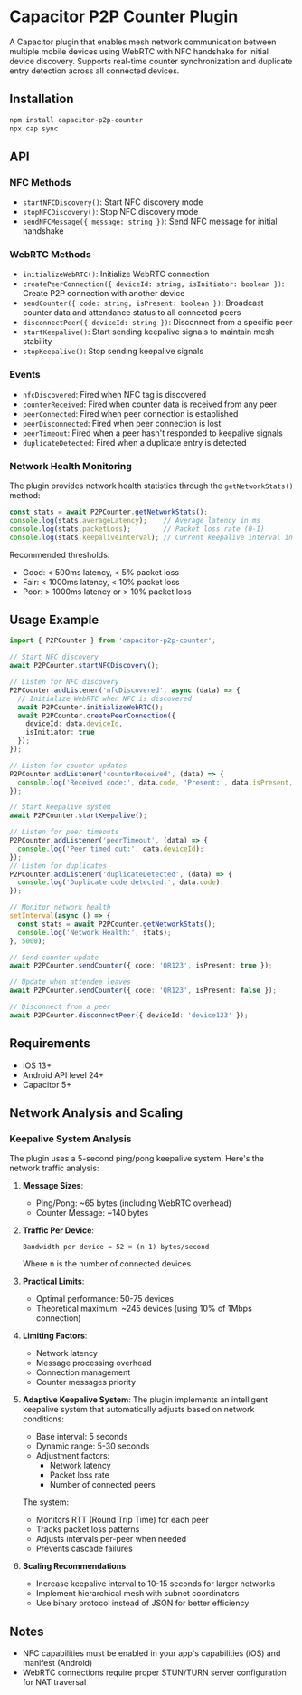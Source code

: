 # Capacitor P2P Counter Plugin

A Capacitor plugin that enables mesh network communication between multiple mobile devices using WebRTC with NFC handshake for initial device discovery. Supports real-time counter synchronization and duplicate entry detection across all connected devices.

## Installation

```bash
npm install capacitor-p2p-counter
npx cap sync
```

## API

### NFC Methods

- `startNFCDiscovery()`: Start NFC discovery mode
- `stopNFCDiscovery()`: Stop NFC discovery mode
- `sendNFCMessage({ message: string })`: Send NFC message for initial handshake

### WebRTC Methods

- `initializeWebRTC()`: Initialize WebRTC connection
- `createPeerConnection({ deviceId: string, isInitiator: boolean })`: Create P2P connection with another device
- `sendCounter({ code: string, isPresent: boolean })`: Broadcast counter data and attendance status to all connected peers
- `disconnectPeer({ deviceId: string })`: Disconnect from a specific peer
- `startKeepalive()`: Start sending keepalive signals to maintain mesh stability
- `stopKeepalive()`: Stop sending keepalive signals

### Events

- `nfcDiscovered`: Fired when NFC tag is discovered
- `counterReceived`: Fired when counter data is received from any peer
- `peerConnected`: Fired when peer connection is established
- `peerDisconnected`: Fired when peer connection is lost
- `peerTimeout`: Fired when a peer hasn't responded to keepalive signals
- `duplicateDetected`: Fired when a duplicate entry is detected

### Network Health Monitoring

The plugin provides network health statistics through the `getNetworkStats()` method:

```typescript
const stats = await P2PCounter.getNetworkStats();
console.log(stats.averageLatency);    // Average latency in ms
console.log(stats.packetLoss);        // Packet loss rate (0-1)
console.log(stats.keepaliveInterval); // Current keepalive interval in ms
```

Recommended thresholds:
- Good: < 500ms latency, < 5% packet loss
- Fair: < 1000ms latency, < 10% packet loss
- Poor: > 1000ms latency or > 10% packet loss

## Usage Example

```typescript
import { P2PCounter } from 'capacitor-p2p-counter';

// Start NFC discovery
await P2PCounter.startNFCDiscovery();

// Listen for NFC discovery
P2PCounter.addListener('nfcDiscovered', async (data) => {
  // Initialize WebRTC when NFC is discovered
  await P2PCounter.initializeWebRTC();
  await P2PCounter.createPeerConnection({
    deviceId: data.deviceId,
    isInitiator: true
  });
});

// Listen for counter updates
P2PCounter.addListener('counterReceived', (data) => {
  console.log('Received code:', data.code, 'Present:', data.isPresent, 'at:', data.timestamp);
});

// Start keepalive system
await P2PCounter.startKeepalive();

// Listen for peer timeouts
P2PCounter.addListener('peerTimeout', (data) => {
  console.log('Peer timed out:', data.deviceId);
});
// Listen for duplicates
P2PCounter.addListener('duplicateDetected', (data) => {
  console.log('Duplicate code detected:', data.code);
});

// Monitor network health
setInterval(async () => {
  const stats = await P2PCounter.getNetworkStats();
  console.log('Network Health:', stats);
}, 5000);

// Send counter update
await P2PCounter.sendCounter({ code: 'QR123', isPresent: true });

// Update when attendee leaves
await P2PCounter.sendCounter({ code: 'QR123', isPresent: false });

// Disconnect from a peer
await P2PCounter.disconnectPeer({ deviceId: 'device123' });
```

## Requirements

- iOS 13+
- Android API level 24+
- Capacitor 5+

## Network Analysis and Scaling

### Keepalive System Analysis

The plugin uses a 5-second ping/pong keepalive system. Here's the network traffic analysis:

1. **Message Sizes**:
   - Ping/Pong: ~65 bytes (including WebRTC overhead)
   - Counter Message: ~140 bytes

2. **Traffic Per Device**:
   ```
   Bandwidth per device = 52 × (n-1) bytes/second
   ```
   Where n is the number of connected devices

3. **Practical Limits**:
   - Optimal performance: 50-75 devices
   - Theoretical maximum: ~245 devices (using 10% of 1Mbps connection)

4. **Limiting Factors**:
   - Network latency
   - Message processing overhead
   - Connection management
   - Counter messages priority

5. **Adaptive Keepalive System**:
   The plugin implements an intelligent keepalive system that automatically adjusts based on network conditions:
   
   - Base interval: 5 seconds
   - Dynamic range: 5-30 seconds
   - Adjustment factors:
     - Network latency
     - Packet loss rate
     - Number of connected peers
   
   The system:
   - Monitors RTT (Round Trip Time) for each peer
   - Tracks packet loss patterns
   - Adjusts intervals per-peer when needed
   - Prevents cascade failures
   
6. **Scaling Recommendations**:
   - Increase keepalive interval to 10-15 seconds for larger networks
   - Implement hierarchical mesh with subnet coordinators
   - Use binary protocol instead of JSON for better efficiency

## Notes

- NFC capabilities must be enabled in your app's capabilities (iOS) and manifest (Android)
- WebRTC connections require proper STUN/TURN server configuration for NAT traversal